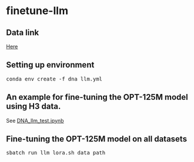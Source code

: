 # finetune-llm

##  Data link 

[Here](https://drive.google.com/drive/folders/12FAujYJIT-XR9PCKECvHmLEeTykLkmo9?usp=share_link)

## Setting up environment 
<pre>
conda env create -f dna_llm.yml
</pre>

## An example for fine-tuning the OPT-125M model using H3 data.
See [DNA_llm_test.ipynb](https://github.com/zhanglab-aim/finetune-llm/blob/main/DNA_llm_test.ipynb)

## Fine-tuning the OPT-125M model on all datasets
<pre>
sbatch run_llm_lora.sh data_path
</pre>

